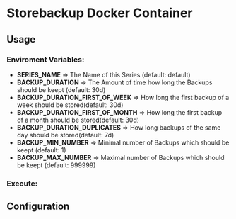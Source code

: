 # Storebackup Docker Container

## Usage

### Enviroment Variables:
- __SERIES_NAME__ => The Name of this Series (default: default)
- __BACKUP_DURATION__ => The Amount of time how long the Backups should be keept (default: 30d)
- __BACKUP_DURATION_FIRST_OF_WEEK__ => How long the first backup of a week should be stored(default: 30d)
- __BACKUP_DURATION_FIRST_OF_MONTH__ => How long the first backup of a month should be stored(default: 30d)
- __BACKUP_DURATION_DUPLICATES__ => How long backups of the same day should be stored(default: 7d)
- __BACKUP_MIN_NUMBER__ => Minimal number of Backups which should be keept (default: 1)
- __BACKUP_MAX_NUMBER__ => Maximal number of Backups which should be keept (default: 999999)

### Execute:

## Configuration
